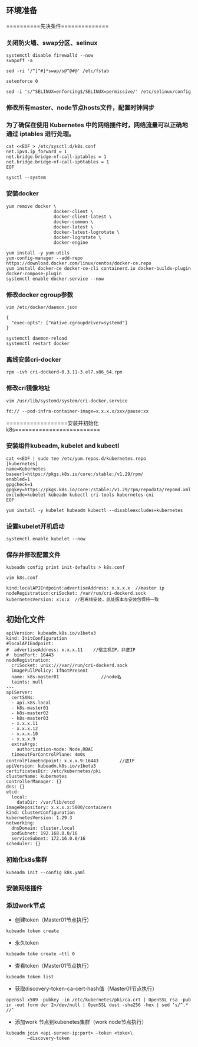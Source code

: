 ## 环境准备

==========先决条件==============

### 关闭防火墙、swap分区、selinux

```
systemctl disable firewalld --now
swapoff -a
```
```
sed -ri '/^[^#]*swap/s@^@#@' /etc/fstab
```
```
setenforce 0
```
```
sed -i 's/^SELINUX=enforcing$/SELINUX=permissive/' /etc/selinux/config
```
### 修改所有master、node节点hosts文件，配置时钟同步

### 为了确保在使用 Kubernetes 中的网络插件时，网络流量可以正确地通过 iptables 进行处理。
```
cat <<EOF > /etc/sysctl.d/k8s.conf
net.ipv4.ip_forward = 1
net.bridge.bridge-nf-call-iptables = 1
net.bridge.bridge-nf-call-ip6tables = 1
EOF
```
```
sysctl --system
```
### 安装docker
```
yum remove docker \
                  docker-client \
                  docker-client-latest \
                  docker-common \
                  docker-latest \
                  docker-latest-logrotate \
                  docker-logrotate \
                  docker-engine
```
```
yum install -y yum-utils
yum-config-manager --add-repo https://download.docker.com/linux/centos/docker-ce.repo
yum install docker-ce docker-ce-cli containerd.io docker-buildx-plugin docker-compose-plugin
systemctl enable docker.service --now 
```
### 修改docker cgroup参数

```
vim /etc/docker/daemon.json
```
```
{
  "exec-opts": ["native.cgroupdriver=systemd"]
}
```
```
systemctl daemon-reload
systemctl restart docker
```

### 离线安装cri-docker

```
rpm -ivh cri-dockerd-0.3.11-3.el7.x86_64.rpm 
```

### 修改cri镜像地址

```
vim /usr/lib/systemd/system/cri-docker.service
```
```
fd:// --pod-infra-container-image=x.x.x.x/xxx/pause:xx
```

==================安装并初始化k8s=========================

### 安装组件kubeadm, kubelet and kubectl

<!-- 添加yum源 -->
```
cat <<EOF | sudo tee /etc/yum.repos.d/kubernetes.repo
[kubernetes]
name=Kubernetes
baseurl=https://pkgs.k8s.io/core:/stable:/v1.29/rpm/
enabled=1
gpgcheck=1
gpgkey=https://pkgs.k8s.io/core:/stable:/v1.29/rpm/repodata/repomd.xml.key
exclude=kubelet kubeadm kubectl cri-tools kubernetes-cni
EOF
```
```
yum install -y kubelet kubeadm kubectl --disableexcludes=kubernetes
```
### 设置kubelet开机启动

```
systemctl enable kubelet --now
```
### 保存并修改配置文件

```
kubeadm config print init-defaults > k8s.conf
```

```
vim k8s.conf
```
```
kind:localAPIEndpoint:advertiseAddress: x.x.x.x  //master ip
nodeRegistration:criSocket: /var/run/cri-dockerd.sock
kubernetesVersion: x:x:x  //若离线安装，此处版本与安装包保持一致
```

## 初始化文件
```
apiVersion: kubeadm.k8s.io/v1beta3
kind: InitConfiguration
#localAPIEndpoint:
#  advertiseAddress: x.x.x.11    //宿主机IP，非虚IP
#  bindPort: 16443
nodeRegistration:
  criSocket: unix:///var//run/cri-dockerd.sock
  imagePullPolicy: IfNotPresent
  name: k8s-master01                //node名
  taints: null
---
apiServer:
  certSANs:
  - api.k8s.local
  - k8s-master01
  - k8s-master02
  - k8s-master03
  - x.x.x.11
  - x.x.x.12
  - x.x.x.10
  - x.x.x.9
  extraArgs:
    authorization-mode: Node,RBAC
  timeoutForControlPlane: 4m0s
controlPlaneEndpoint: x.x.x.9:16443        //虚IP
apiVersion: kubeadm.k8s.io/v1beta3
certificatesDir: /etc/kubernetes/pki
clusterName: kubernetes
controllerManager: {}
dns: {}
etcd:
  local:
    dataDir: /var/lib/etcd
imageRepository: x.x.x.x:5000/containers
kind: ClusterConfiguration
kubernetesVersion: 1.29.3
networking:
  dnsDomain: cluster.local
  podSubnet: 192.168.0.0/16
  serviceSubnet: 172.16.0.0/16
scheduler: {}
```
### 初始化k8s集群

```
kubeadm init --config k8s.yaml
```

### 安装网络插件

### 添加work节点
- 创建token（Master01节点执行）
```
kubeadm token create
```
- 永久token
```
kubeadm toke create —ttl 0
```
- 查看token（Master01节点执行）
```
kubeadm token list
```
- 获取discovery-token-ca-cert-hash值（Master01节点执行）
```
openssl x509 -pubkey -in /etc/kubernetes/pki/ca.crt | OpenSSL rsa -pub in -out form der 2>/dev/null | OpenSSL dust -sha256 -hex | sed ‘s/^.* //’
```
- 添加work 节点到kubenetes集群（work node节点执行）
```
kubeadm join <api-server-ip:port> —token <toke>\
        —discovery-token
```
